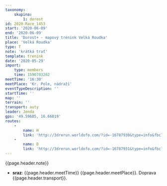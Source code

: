 ```yaml
---
taxonomy:
    skupina:
        1: dorost
id: 2020-Race_1453
start: '2020-06-09'
end: '2020-06-09'
title: 'Dorost+ - mapový trénink Velká Roudka'
place: 'Velká Roudka'
type: T
note: 'krátká trať'
template: trenink
date: '2020-05-29'
import:
    type: members
    time: 1590703202
meetTime: '16:30'
meetPlace: 'Kr. Pole, nádraží'
eventTypeDescription: ''
startTime: ''
map: ''
terrain: ''
transport: auty
leader: Jenda
gps: '49.59605, 16.66019'
routes:
    -
        name: H
        link: 'http://3drerun.worldofo.com/?id=-16787930&type=info&fbclid=IwAR1z6prkwS6xVZHHTBrcZ2bWLFsm6ac4P6pFq_XNZXYvimTyTYiD_wl_jpk'
    -
        name: D
        link: 'http://3drerun.worldofo.com/?id=-16787931&type=info&fbclid=IwAR0wLgopewZmFtpPZMmIQMqERNtTzHQoFxC94GCl96hSvF5aBkeraeVgcIw'
---
```

{{page.header.note}}
* **sraz**: {{page.header.meetTime}} {{page.header.meetPlace}}. Doprava {{page.header.transport}}.
